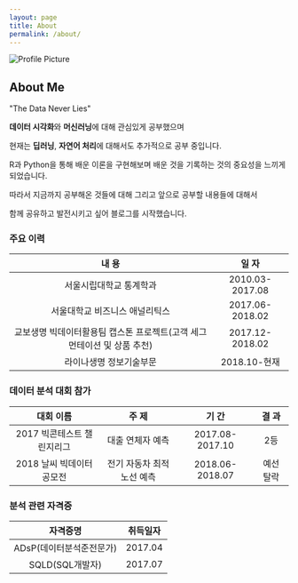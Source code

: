 ```yaml
---
layout: page
title: About
permalink: /about/
---
```


<img src="{{ site.baseurl }}/assets/profile-placeholder.gif" title="Profile Picture" class="profile">

## About Me

"The Data Never Lies"

**데이터 시각화**와 **머신러닝**에 대해 관심있게 공부했으며 

현재는 **딥러닝**, **자연어 처리**에 대해서도 추가적으로 공부 중입니다.

R과 Python을 통해 배운 이론을 구현해보며 배운 것을 기록하는 것의 중요성을 느끼게 되었습니다.

따라서 지금까지 공부해온 것들에 대해 그리고 앞으로 공부할 내용들에 대해서 

함께 공유하고 발전시키고 싶어 블로그를 시작했습니다.

### 주요 이력

내 용 | 일 자
:---------: | :---------:
서울시립대학교 통계학과 | 2010.03-2017.08
서울대학교 비즈니스 애널리틱스 | 2017.06-2018.02
교보생명 빅데이터활용팀 캡스톤 프로젝트(고객 세그먼테이션 및 상품 추천) | 2017.12-2018.02
라이나생명 정보기술부문 | 2018.10-현재

### 데이터 분석 대회 참가

| 대회 이름 | 주 제 | 기 간 | 결 과 |
| :--------: | :--------: | :--------: | :--------: |
| 2017 빅콘테스트 챌린지리그 | 대출 연체자 예측 | 2017.08-2017.10 | 2등 |
| 2018 날씨 빅데이터 공모전 | 전기 자동차 최적 노선 예측 | 2018.06-2018.07 | 예선 탈락 |

### 분석 관련 자격증

자격증명 | 취득일자
:---------: | :---------:
ADsP(데이터분석준전문가) | 2017.04
SQLD(SQL개발자) | 2017.07
